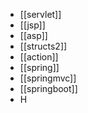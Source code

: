 - [[servlet]]
- [[jsp]]
- [[asp]]
- [[structs2]]
- [[action]]
- [[spring]]
- [[springmvc]]
- [[springboot]]
- H